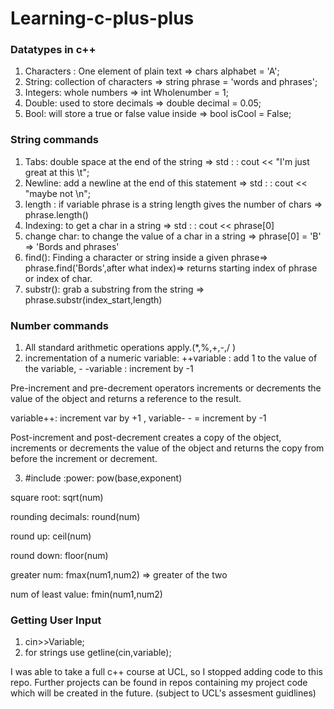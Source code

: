 # Learning-c-plus-plus
### Datatypes in c++

1. Characters : One element of plain text ⇒ chars alphabet = 'A';
2. String: collection of characters ⇒ string phrase = 'words and phrases';
3. Integers: whole numbers ⇒ int Wholenumber = 1;
4. Double: used to store decimals ⇒ double decimal = 0.05;
5. Bool: will store a true or false value inside ⇒ bool isCool = False;

 

### String commands

1. Tabs: double space at the end of the string ⇒ std : : cout << "I'm just great at this \t";
2. Newline: add a newline at the end of this statement ⇒ std : : cout << "maybe not \n";
3. length : if variable phrase is a string length gives the number of chars ⇒ phrase.length()
4. Indexing: to get a char in a string ⇒ std : : cout << phrase[0] 
5. change char: to change the value of a char in a string ⇒ phrase[0] = 'B' ⇒ 'Bords and phrases' 
6. find(): Finding a character or string inside a given phrase⇒ phrase.find('Bords',after what index)⇒ returns starting index of phrase or index of char.  
7. substr(): grab a substring from the string ⇒ phrase.substr(index_start,length)

### Number commands

1. All standard arithmetic operations apply.(*,%,+,-,/ )
2. incrementation of a numeric variable: ++variable : add 1 to the value of the variable,  - -variable : increment by -1 

Pre-increment and pre-decrement operators increments or decrements the value of the object and returns a reference to the result.

variable++: increment var by +1 , variable- - = increment by -1

Post-increment and post-decrement creates a copy of the object, increments or decrements the value of the object and returns the copy from before the increment or decrement.
    
3. #include <cmath> :power: pow(base,exponent)

square root: sqrt(num)

rounding decimals: round(num)

round up: ceil(num)

round down: floor(num)

greater num: fmax(num1,num2) ⇒ greater of the two

num of least value: fmin(num1,num2) 

### Getting User Input

1. cin>>Variable;
2. for strings use getline(cin,variable);

I was able to take a full c++ course at UCL, so I stopped adding code to this repo. Further projects can be found in repos containing my project code which will be created in the future. (subject to UCL's assesment guidlines) 
